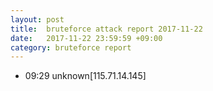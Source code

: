 ```yaml
---
layout: post
title:  bruteforce attack report 2017-11-22
date:   2017-11-22 23:59:59 +09:00
category: bruteforce report
---
```


* 09:29 unknown[115.71.14.145]
